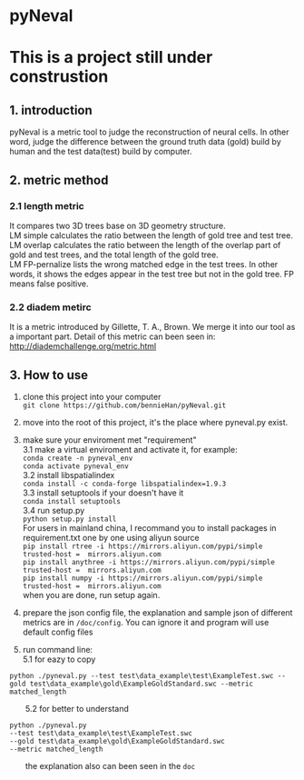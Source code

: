 # pyNeval
# This is a project still under construstion

## 1. introduction
pyNeval is a metric tool to judge the reconstruction of neural cells. In other word, judge the difference between the ground truth data (gold) build by human and the test data(test) build by computer.  
## 2. metric method
### 2.1 length metric
It compares two 3D trees base on 3D geometry structure. <br>
LM simple calculates the ratio between the length of gold tree and test tree. <br>
LM overlap calculates the ratio between the length of the overlap part of gold and test trees, and the total length of the gold tree.<br>
LM FP-pernalize lists the wrong matched edge in the test trees. In other words, it shows the edges appear in the test tree but not in the gold tree. FP means false positive.
### 2.2 diadem metirc
It is a metric introduced by Gillette, T. A., Brown. We merge it into our tool as a important part. Detail of this metric can been seen in:<br>
http://diademchallenge.org/metric.html
## 3. How to use
1. clone this project into your computer<br>
`git clone https://github.com/bennieHan/pyNeval.git`<br>
2. move into the root of this project, it's the place where pyneval.py exist.<br>

3. make sure your enviroment met "requirement"<br>
3.1 make a virtual enviroment and activate it, for example:<br>
`conda create -n pyneval_env`<br>
`conda activate pyneval_env`<br>
3.2 install libspatialindex<br>
`conda install -c conda-forge libspatialindex=1.9.3`<br>
3.3 install setuptools if your doesn't have it<br>
`conda install setuptools`<br>
3.4 run setup.py<br>
`python setup.py install`<br>
For users in mainland china, I recommand you to install packages in requirement.txt one by one using aliyun source<br>
`pip install rtree -i https://mirrors.aliyun.com/pypi/simple trusted-host =  mirrors.aliyun.com`<br>
`pip install anythree -i https://mirrors.aliyun.com/pypi/simple trusted-host =  mirrors.aliyun.com`<br>
`pip install numpy -i https://mirrors.aliyun.com/pypi/simple trusted-host =  mirrors.aliyun.com`<br>
when you are done, run setup again.<br>
4. prepare the json config file, the explanation and sample json of different metrics are in `/doc/config`. You can ignore it and program will use default config files<br>

5. run command line:<br>
  5.1 for eazy to copy<br>
  ```
  python ./pyneval.py --test test\data_example\test\ExampleTest.swc --gold test\data_example\gold\ExampleGoldStandard.swc --metric matched_length
  ```
  &emsp;&emsp;5.2 for better to understand
  ```
  python ./pyneval.py 
  --test test\data_example\test\ExampleTest.swc 
  --gold test\data_example\gold\ExampleGoldStandard.swc 
  --metric matched_length
  ```
  &emsp;&emsp;the explanation also can been seen in the `doc`<br> 
